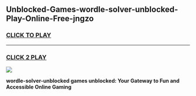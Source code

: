 
## Unblocked-Games-wordle-solver-unblocked-Play-Online-Free-jngzo
<h3>
<a href="https://premium76.site?title=wordle-solver-unblocked&ref=26A">CLICK TO PLAY</a></h3>
<hr>

<h3>
<a href="https://premium76.site?title=wordle-solver-unblocked&ref=26A">CLICK 2 PLAY</a>
  
</h3>

<a href="https://premium76.site?title=wordle-solver-unblocked&ref=26A"><img src="https://clearcache.store/games.png"></a>


**wordle-solver-unblocked games unblocked: Your Gateway to Fun and Accessible Online Gaming**
